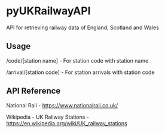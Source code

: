 # pyUKRailwayAPI
API for retrieving railway data of England, Scotland and Wales

## Usage
/code/[station name] - For station code with station name

/arrival/[station code] - For station arrivals with station code

## API Reference
National Rail - https://www.nationalrail.co.uk/

Wikipedia - UK Railway Stations - https://en.wikipedia.org/wiki/UK_railway_stations
